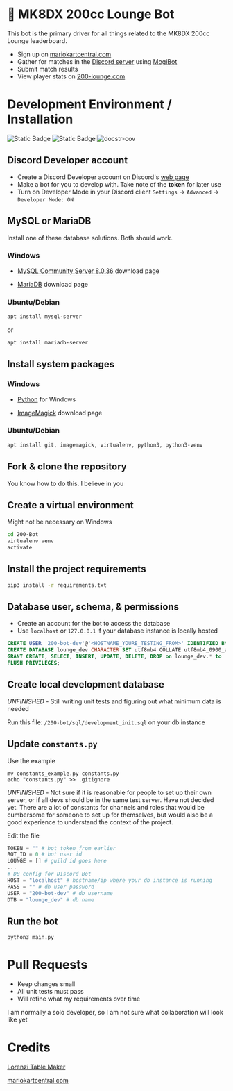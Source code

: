 # 🏁 MK8DX 200cc Lounge Bot
This bot is the primary driver for all things related to the MK8DX 200cc Lounge leaderboard.
- Sign up on [mariokartcentral.com](https://www.mariokartcentral.com/)
- Gather for matches in the [Discord server](discord.gg/uR3rRzsjhk) using [MogiBot](https://255mp.github.io/)
- Submit match results
- View player stats on [200-lounge.com](https://200-lounge.com)

# Development Environment / Installation
![Static Badge](https://img.shields.io/badge/python-3.10-yellow?style=flat-square&logo=python&logoColor=white)
![Static Badge](https://img.shields.io/badge/MySQL-8.0.36-blue?style=flat-square&logo=mysql&logoColor=white)
![docstr-cov](https://img.shields.io/endpoint?url=https://jsonbin.org/billypom/200-Bot/badges/docstr-cov)

## Discord Developer account

- Create a Discord Developer account on Discord's [web page](https://discord.com/developers/docs/) 
- Make a bot for you to develop with. Take note of the **token** for later use
- Turn on Developer Mode in your Discord client `Settings` -> `Advanced` -> `Developer Mode: ON`

## MySQL or MariaDB

Install one of these database solutions. Both should work.

### Windows

- [MySQL Community Server 8.0.36](https://dev.mysql.com/downloads/mysql/) download page

- [MariaDB](https://mariadb.org/download) download page

### Ubuntu/Debian

```bash
apt install mysql-server
```
or

```bash
apt install mariadb-server
```

## Install system packages

### Windows

- [Python](https://www.python.org/downloads/windows/) for Windows

- [ImageMagick](https://imagemagick.org/script/download.php) download page

### Ubuntu/Debian

```bash
apt install git, imagemagick, virtualenv, python3, python3-venv
```

## Fork & clone the repository

You know how to do this. I believe in you

## Create a virtual environment

Might not be necessary on Windows

```bash
cd 200-Bot
virtualenv venv
activate
```

## Install the project requirements

```bash
pip3 install -r requirements.txt
```

## Database user, schema, & permissions

- Create an account for the bot to access the database
- Use `localhost` or `127.0.0.1` if your database instance is locally hosted

```sql
CREATE USER '200-bot-dev'@'<HOSTNAME_YOURE_TESTING_FROM>' IDENTIFIED BY '<YOUR_PASSWORD_HERE>';
CREATE DATABASE lounge_dev CHARACTER SET utf8mb4 COLLATE utf8mb4_0900_ai_ci;
GRANT CREATE, SELECT, INSERT, UPDATE, DELETE, DROP on lounge_dev.* to '200-bot-dev'@'<HOSTNAME_YOURE_TESTING_FROM>';
FLUSH PRIVILEGES;
```

## Create local development database

*UNFINISHED* - Still writing unit tests and figuring out what minimum data is needed

Run this file: `/200-bot/sql/development_init.sql` on your db instance

## Update `constants.py`

Use the example

```
mv constants_example.py constants.py
echo "constants.py" >> .gitignore
```

*UNFINISHED* - Not sure if it is reasonable for people to set up their own server, or if all devs should be in the same test server. Have not decided yet. There are a lot of constants for channels and roles that would be cumbersome for someone to set up for themselves, but would also be a good experience to understand the context of the project.

Edit the file

```py
TOKEN = "" # bot token from earlier
BOT_ID = 0 # bot user id
LOUNGE = [] # guild id goes here
...
# DB config for Discord Bot
HOST = "localhost" # hostname/ip where your db instance is running
PASS = "" # db user password
USER = "200-bot-dev" # db username
DTB = "lounge_dev" # db name
```

## Run the bot

```
python3 main.py
```

# Pull Requests

- Keep changes small
- All unit tests must pass
- Will refine what my requirements over time

I am normally a solo developer, so I am not sure what collaboration will look like yet

# Credits
[Lorenzi Table Maker](https://github.com/hlorenzi/mk8d_ocr)

[mariokartcentral.com](https://www.mariokartcentral.com/)
